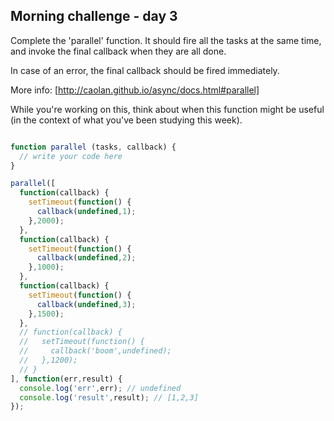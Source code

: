 ## Morning challenge - day 3

Complete the 'parallel' function. It should fire all the tasks at the same time, and invoke the final callback when they are all done.

In case of an error, the final callback should be fired immediately.

More info: [http://caolan.github.io/async/docs.html#parallel]

While you're working on this, think about when this function might be useful (in the context of what you've been studying this week).

```js

function parallel (tasks, callback) {
  // write your code here
}

parallel([
  function(callback) {
    setTimeout(function() {
      callback(undefined,1);
    },2000);
  },
  function(callback) {
    setTimeout(function() {
      callback(undefined,2);
    },1000);
  },
  function(callback) {
    setTimeout(function() {
      callback(undefined,3);
    },1500);
  },
  // function(callback) {
  //   setTimeout(function() {
  //     callback('boom',undefined);
  //   },1200);
  // }
], function(err,result) {
  console.log('err',err); // undefined
  console.log('result',result); // [1,2,3]
});
